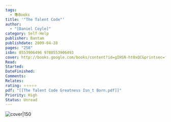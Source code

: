 ```yaml
---
tags:
  - 📚Books
title: '"The Talent Code"'
author:
  - "[Daniel Coyle]"
category: Self-Help
publisher: Bantam
publishdate: 2009-04-28
pages: "258"
isbn: 0553906496 9780553906493
cover: http://books.google.com/books/content?id=gIHSN-ht0xQC&printsec=frontcover&img=1&zoom=1&edge=curl&source=gbs_api
Read: 
Started: 
DateFinished: 
Comments: 
Relates: 
rating: ⭐⭐⭐⭐⭐
pdf: "[[The Talent Code Greatness Isn_t Born.pdf]]"
Priority: High
Status: Unread
---
```


![cover|150](http://books.google.com/books/content?id=gIHSN-ht0xQC&printsec=frontcover&img=1&zoom=1&edge=curl&source=gbs_api)